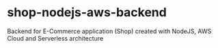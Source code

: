 # shop-nodejs-aws-backend
Backend for E-Commerce application (Shop) created with NodeJS, AWS Cloud and Serverless architecture
